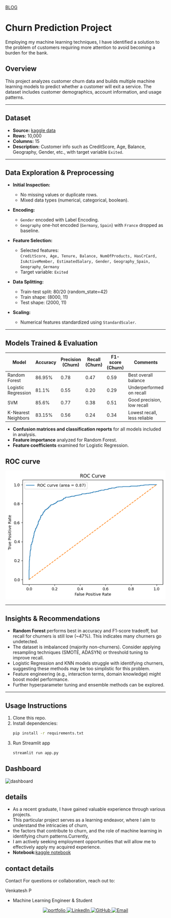 [BLOG](https://medium.com/@venkateshpvnky9/predicting-customer-churn-using-machine-learning-e4a4680767f3)
# Churn Prediction Project
Employing my machine learning techniques, I have identified a solution to the problem of customers requiring more attention to avoid becoming a burden for the bank. 


## Overview
This project analyzes customer churn data and builds multiple machine learning models to predict whether a customer will exit a service. The dataset includes customer demographics, account information, and usage patterns.

---

## Dataset
- **Source:** [kaggle data](https://www.kaggle.com/datasets/shrutimechlearn/churn-modelling/data)
- **Rows:** 10,000
- **Columns:** 15
- **Description:** Customer info such as CreditScore, Age, Balance, Geography, Gender, etc., with target variable `Exited`.

---

## Data Exploration & Preprocessing

- **Initial Inspection:**
  - No missing values or duplicate rows.
  - Mixed data types (numerical, categorical, boolean).
  
- **Encoding:**
  - `Gender` encoded with Label Encoding.
  - `Geography` one-hot encoded (`Germany`, `Spain`) with `France` dropped as baseline.

- **Feature Selection:**
  - Selected features:  
    `CreditScore, Age, Tenure, Balance, NumOfProducts, HasCrCard, IsActiveMember, EstimatedSalary, Gender, Geography_Spain, Geography_Germany`
  - Target variable: `Exited`

- **Data Splitting:**
  - Train-test split: 80/20 (random_state=42)
  - Train shape: (8000, 11)
  - Test shape: (2000, 11)

- **Scaling:**
  - Numerical features standardized using `StandardScaler`.

---

## Models Trained & Evaluation

| Model               | Accuracy | Precision (Churn) | Recall (Churn) | F1-score (Churn) | Comments                      |
|---------------------|----------|-------------------|----------------|------------------|-------------------------------|
| Random Forest       | 86.95%   | 0.78              | 0.47           | 0.59             | Best overall balance          |
| Logistic Regression | 81.1%    | 0.55              | 0.20           | 0.29             | Underperformed on recall      |
| SVM                 | 85.6%    | 0.77              | 0.38           | 0.51             | Good precision, low recall    |
| K-Nearest Neighbors | 83.15%   | 0.56              | 0.24           | 0.34             | Lowest recall, less reliable  |

- **Confusion matrices and classification reports** for all models included in analysis.
- **Feature importance** analyzed for Random Forest.
- **Feature coefficients** examined for Logistic Regression.

## ROC curve

![ROC curve](image/roccurve.png)

---

## Insights & Recommendations

- **Random Forest** performs best in accuracy and F1-score tradeoff, but recall for churners is still low (~47%). This indicates many churners go undetected.
- The dataset is imbalanced (majority non-churners). Consider applying resampling techniques (SMOTE, ADASYN) or threshold tuning to improve recall.
- Logistic Regression and KNN models struggle with identifying churners, suggesting these methods may be too simplistic for this problem.
- Feature engineering (e.g., interaction terms, domain knowledge) might boost model performance.
- Further hyperparameter tuning and ensemble methods can be explored.

---

## Usage Instructions

1. Clone this repo.
2. Install dependencies:  
   ```bash
   pip install -r requirements.txt
3. Run Streamlit app
   ```bash
   streamlit run app.py

## Dashboard
![dashboard](image/img1.png)

## details 
- As a recent graduate, I have gained valuable experience through various projects.
- This particular project serves as a learning endeavor, where I aim to understand the intricacies of churn,
- the factors that contribute to churn, and the role of machine learning in identifying churn patterns.Currently,
- I am actively seeking employment opportunities that will allow me to effectively apply my acquired experience.
- **Notebook:**[kaggle notebook](https://www.kaggle.com/code/venkateshpvnky/chunk-prediction-for-bank)

## contact details 

Contact
For questions or collaboration, reach out to:

Venkatesh P
- Machine Learning Engineer & Student

<p align="center">
  <a href="https://www.datascienceportfol.io/venkateshml" target="_blank">
    <img src="https://img.shields.io/badge/Portfolio-000000?style=for-the-badge&logo=google-chrome&logoColor=white" alt="portfolio" />
  </a>
  <a href="https://linkedin.com/in/venkatesh-ml" target="_blank">
    <img src="https://img.shields.io/badge/LinkedIn-0A66C2?style=for-the-badge&logo=linkedin&logoColor=white" alt="LinkedIn" />
  </a>
  <a href="https://github.com/venkatesh-hyper" target="_blank">
    <img src="https://img.shields.io/badge/GitHub-181717?style=for-the-badge&logo=github&logoColor=white" alt="GitHub" />
  </a>
  <a href="mailto:venkateshpvnky9@gmail.com" target="_blank">
    <img src="https://img.shields.io/badge/Email-D14836?style=for-the-badge&logo=gmail&logoColor=white" alt="Email" />
  </a>
</p>

